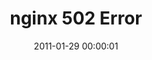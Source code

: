 ---
layout: web-error
date: 2011-01-29 00:00:01
title: nginx 502 Error
image: nginx-502
alt: nginx 502
categories: web-errors
---
